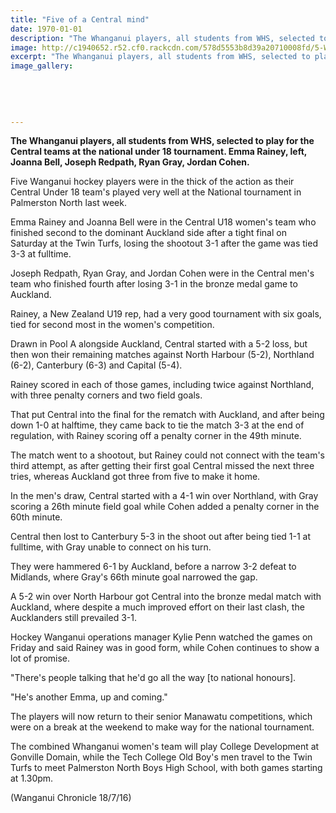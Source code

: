 ```yaml
---
title: "Five of a Central mind"
date: 1970-01-01
description: "The Whanganui players, all students from WHS, selected to play for the Central teams at the national under 18 tournament. Emma Rainey, left, Joanna Bell, Joseph Redpath, Ryan Gray, Jordan Cohen..."
image: http://c1940652.r52.cf0.rackcdn.com/578d5553b8d39a20710008fd/5-WHS-students-selected-for-Central-U18-tourny-Chron-18-July.jpg
excerpt: "The Whanganui players, all students from WHS, selected to play for the Central teams at the national under 18 tournament. Emma Rainey, left, Joanna Bell, Joseph Redpath, Ryan Gray, Jordan Cohen..."
image_gallery:
    
    
    
    
    
---
```


<p><strong>The Whanganui players, all students from WHS, selected to play for the Central teams at the national under 18 tournament. Emma Rainey, left, Joanna Bell, Joseph Redpath, Ryan Gray, Jordan Cohen.</strong></p>
<p>Five Wanganui hockey players were in the thick of the action as their Central Under 18 team's played very well at the National tournament in Palmerston North last week.</p>
<p>Emma Rainey and Joanna Bell were in the Central U18 women's team who finished second to the dominant Auckland side after a tight final on Saturday at the Twin Turfs, losing the shootout 3-1 after the game was tied 3-3 at fulltime.</p>
<p>Joseph Redpath, Ryan Gray, and Jordan Cohen were in the Central men's team who finished fourth after losing 3-1 in the bronze medal game to Auckland.</p>
<p>Rainey, a New Zealand U19 rep, had a very good tournament with six goals, tied for second most in the women's competition.</p>
<p>Drawn in Pool A alongside Auckland, Central started with a 5-2 loss, but then won their remaining matches against North Harbour (5-2), Northland (6-2), Canterbury (6-3) and Capital (5-4).</p>
<p>Rainey scored in each of those games, including twice against Northland, with three penalty corners and two field goals.</p>
<p>That put Central into the final for the rematch with Auckland, and after being down 1-0 at halftime, they came back to tie the match 3-3 at the end of regulation, with Rainey scoring off a penalty corner in the 49th minute.</p>
<p>The match went to a shootout, but Rainey could not connect with the team's third attempt, as after getting their first goal Central missed the next three tries, whereas Auckland got three from five to make it home.</p>
<p>In the men's draw, Central started with a 4-1 win over Northland, with Gray scoring a 26th minute field goal while Cohen added a penalty corner in the 60th minute.</p>
<p>Central then lost to Canterbury 5-3 in the shoot out after being tied 1-1 at fulltime, with Gray unable to connect on his turn.</p>
<p>They were hammered 6-1 by Auckland, before a narrow 3-2 defeat to Midlands, where Gray's 66th minute goal narrowed the gap.</p>
<p>A 5-2 win over North Harbour got Central into the bronze medal match with Auckland, where despite a much improved effort on their last clash, the Aucklanders still prevailed 3-1.</p>
<p>Hockey Wanganui operations manager Kylie Penn watched the games on Friday and said Rainey was in good form, while Cohen continues to show a lot of promise.</p>
<p>"There's people talking that he'd go all the way [to national honours].</p>
<p>"He's another Emma, up and coming."</p>
<p>The players will now return to their senior Manawatu competitions, which were on a break at the weekend to make way for the national tournament.</p>
<p>The combined Whanganui women's team will play College Development at Gonville Domain, while the Tech College Old Boy's men travel to the Twin Turfs to meet Palmerston North Boys High School, with both games starting at 1.30pm.</p>
<p class="clear syndicator">(Wanganui Chronicle 18/7/16)</p>

